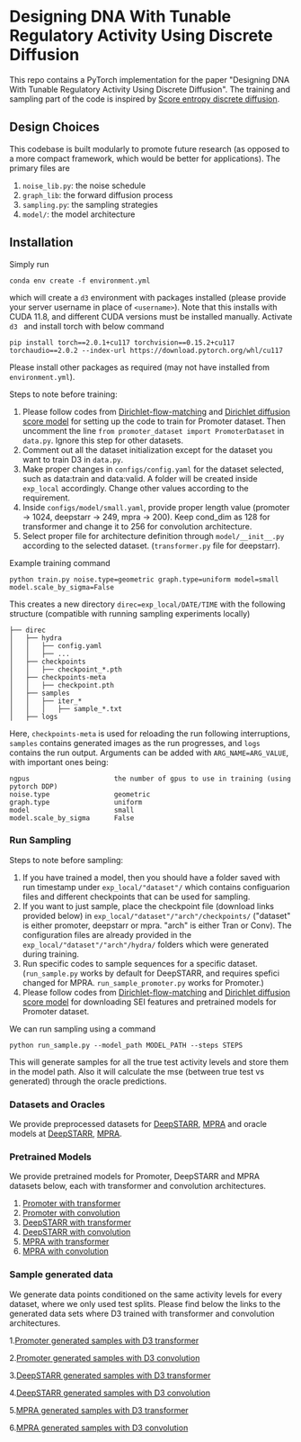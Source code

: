 # Designing DNA With Tunable Regulatory Activity Using Discrete Diffusion

This repo contains a PyTorch implementation for the paper "Designing DNA With Tunable Regulatory Activity Using Discrete Diffusion". The training and sampling part of the code is inspired by [Score entropy discrete diffusion](https://github.com/louaaron/Score-Entropy-Discrete-Diffusion).

## Design Choices

This codebase is built modularly to promote future research (as opposed to a more compact framework, which would be better for applications). The primary files are 

1. ```noise_lib.py```: the noise schedule
2. ```graph_lib```: the forward diffusion process
3. ```sampling.py```: the sampling strategies
4. ```model/```: the model architecture

## Installation

Simply run

```
conda env create -f environment.yml
```

which will create a ```d3``` environment with packages installed (please provide your server username in place of ```<username>```). Note that this installs with CUDA 11.8, and different CUDA versions must be installed manually. Activate ```d3 ``` and install torch with below command

```
pip install torch==2.0.1+cu117 torchvision==0.15.2+cu117 torchaudio==2.0.2 --index-url https://download.pytorch.org/whl/cu117
```
Please install other packages as required (may not have installed from ```environment.yml```).

Steps to note before training:
1. Please follow codes from [Dirichlet-flow-matching](https://github.com/HannesStark/dirichlet-flow-matching) and [Dirichlet diffusion score model](https://github.com/jzhoulab/ddsm) for setting up the code to train for Promoter dataset. Then uncomment the line ```from promoter_dataset import PromoterDataset``` in ```data.py```. Ignore this step for other datasets.
2. Comment out all the dataset initialization except for the dataset you want to train D3 in ```data.py```.
3. Make proper changes in ```configs/config.yaml``` for the dataset selected, such as data:train and data:valid. A folder will be created inside ```exp_local``` accordingly. Change other values according to the requirement.
4. Inside ```configs/model/small.yaml```, provide proper length value (promoter -> 1024, deepstarr -> 249, mpra -> 200). Keep cond_dim as 128 for transformer and change it to 256 for convolution architecture.
5. Select proper file for architecture definition through ```model/__init__.py``` according to the selected dataset. (```transformer.py``` file for deepstarr).

Example training command
```
python train.py noise.type=geometric graph.type=uniform model=small model.scale_by_sigma=False
```
This creates a new directory `direc=exp_local/DATE/TIME` with the following structure (compatible with running sampling experiments locally)
```
├── direc
│   ├── hydra
│   │   ├── config.yaml
│   │   ├── ...
│   ├── checkpoints
│   │   ├── checkpoint_*.pth
│   ├── checkpoints-meta
│   │   ├── checkpoint.pth
│   ├── samples
│   │   ├── iter_*
│   │   │   ├── sample_*.txt
│   ├── logs
```
Here, `checkpoints-meta` is used for reloading the run following interruptions, `samples` contains generated images as the run progresses, and `logs` contains the run output. Arguments can be added with `ARG_NAME=ARG_VALUE`, with important ones being:
```
ngpus                     the number of gpus to use in training (using pytorch DDP)
noise.type                geometric
graph.type                uniform
model                     small
model.scale_by_sigma      False
```
### Run Sampling

Steps to note before sampling:
1. If you have trained a model, then you should have a folder saved with run timestamp under ```exp_local/"dataset"/``` which contains configuarion files and different checkpoints that can be used for sampling.
2. If you want to just sample, place the checkpoint file (download links provided below) in ```exp_local/"dataset"/"arch"/checkpoints/``` ("dataset" is either promoter, deepstarr or mpra. "arch" is either Tran or Conv). The configuration files are already provided in the ```exp_local/"dataset"/"arch"/hydra/``` folders which were generated during training.
4. Run specific codes to sample sequences for a specific dataset. (```run_sample.py``` works by default for DeepSTARR, and requires spefici changed for MPRA. ```run_sample_promoter.py``` works for Promoter.)
5. Please follow codes from [Dirichlet-flow-matching](https://github.com/HannesStark/dirichlet-flow-matching) and [Dirichlet diffusion score model](https://github.com/jzhoulab/ddsm) for downloading SEI features and pretrained models for Promoter dataset.

We can run sampling using a command 

```
python run_sample.py --model_path MODEL_PATH --steps STEPS
```
This will generate samples for all the true test activity levels and store them in the model path. Also it will calculate the mse (between true test vs generated) through the oracle predictions.

### Datasets and Oracles

We provide preprocessed datasets for [DeepSTARR](https://huggingface.co/datasets/anonymous-3E42/DeepSTARR_preprocessed), [MPRA](https://huggingface.co/datasets/anonymous-3E42/MPRA_preprocessed) and oracle models at [DeepSTARR](https://huggingface.co/datasets/anonymous-3E42/DeepSTARR_oracle), [MPRA](https://huggingface.co/datasets/anonymous-3E42/MPRA_oracle).

### Pretrained Models

We provide pretrained models for Promoter, DeepSTARR and MPRA datasets below, each with transformer and convolution architectures.

1. [Promoter with transformer](https://huggingface.co/anonymous-3E42/Promoter_D3_Tran_model)
2. [Promoter with convolution](https://huggingface.co/anonymous-3E42/Promoter_D3_Conv_model)
3. [DeepSTARR with transformer](https://huggingface.co/anonymous-3E42/DeepSTARR_D3_Tran_model)
4. [DeepSTARR with convolution](https://huggingface.co/anonymous-3E42/DeepSTARR_D3_Conv_model)
5. [MPRA with transformer](https://huggingface.co/anonymous-3E42/MPRA_D3_Tran_model)
6. [MPRA with convolution](https://huggingface.co/anonymous-3E42/MPRA_D3_Conv_model)

### Sample generated data

We generate data points conditioned on the same activity levels for every dataset, where we only used test splits. Please find below the links to the generated data sets where D3 trained with transformer and convolution architectures.

1.[Promoter generated samples with D3 transformer](https://huggingface.co/datasets/anonymous-3E42/Promoter_sample_generated_D3_Tran)

2.[Promoter generated samples with D3 convolution](https://huggingface.co/datasets/anonymous-3E42/Promoter_sample_generated_D3_Conv)

3.[DeepSTARR generated samples with D3 transformer](https://huggingface.co/datasets/anonymous-3E42/DeepSTARR_sample_generated_D3_Tran)

4.[DeepSTARR generated samples with D3 convolution](https://huggingface.co/datasets/anonymous-3E42/DeepSTARR_sample_generated_D3_Conv)

5.[MPRA generated samples with D3 transformer](https://huggingface.co/datasets/anonymous-3E42/MPRA_sample_generated_D3_Tran)

6.[MPRA generated samples with D3 convolution](https://huggingface.co/datasets/anonymous-3E42/MPRA_sample_generated_D3_Conv)
